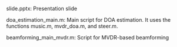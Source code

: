slide.pptx: Presentation slide 

doa_estimation_main.m: Main script for DOA estimation. It uses the functions music.m, mvdr_doa.m, and steer.m.

beamforming_main_mvdr.m: Script for MVDR-based beamforming
